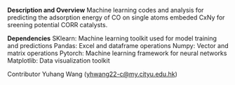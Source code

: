 **Description and Overview**
Machine learning codes and analysis for predicting the adsorption energy of CO on single atoms embeded CxNy
for sreening potential CORR catalysts. 

**Dependencies**
SKlearn: Machine learning toolkit used for model training and predictions
Pandas: Excel and dataframe operations
Numpy: Vector and matrix operations
Pytorch: Machine learning framework for neural networks
Matplotlib: Data visualization toolkit



Contributor
Yuhang Wang (yhwang22-c@my.cityu.edu.hk)
